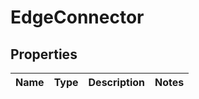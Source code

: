 # EdgeConnector

## Properties
Name | Type | Description | Notes
------------ | ------------- | ------------- | -------------
